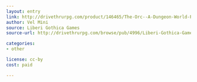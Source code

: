 ```yaml
---
layout: entry
link: http://drivethrurpg.com/product/146465/The-Orc--A-Dungeon-World-Playbook
author: Vel Mini
source: Liberi Gothica Games
source-url: http://drivethrurpg.com/browse/pub/4996/Liberi-Gothica-Games

categories:
- other

license: cc-by
cost: paid

---
```

